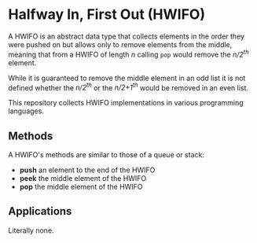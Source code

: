 # Halfway In, First Out (HWIFO)

A HWIFO is an abstract data type that collects elements in the order they were
pushed on but allows only to remove elements from the middle, meaning that from
a HWIFO of length *n* calling `pop` would remove the *n/2<sup>th</sup>* element.

While it is guaranteed to remove the middle element in an odd list it is not
defined whether the *n/2<sup>th</sup>* or the *n/2+1<sup>th</sup>* would be
removed in an even list.

This repository collects HWIFO implementations in various programming languages.

## Methods

A HWIFO's methods are similar to those of a queue or stack:

- **push** an element to the end of the HWIFO
- **peek** the middle element of the HWIFO
- **pop** the middle element of the HWIFO

## Applications

Literally none.